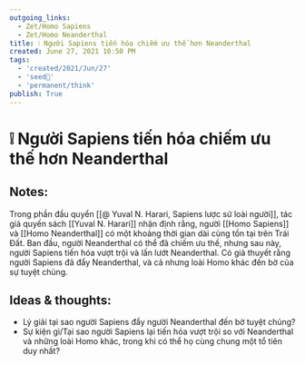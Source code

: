 ```yaml
---
outgoing_links:
  - Zet/Homo Sapiens
  - Zet/Homo Neanderthal
title: ❕ Người Sapiens tiến hóa chiếm ưu thế hơn Neanderthal
created: June 27, 2021 10:50 PM
tags:
  - 'created/2021/Jun/27'
  - 'seed🥜'
  - 'permanent/think'
publish: True
---
```

# ❕ Người Sapiens tiến hóa chiếm ưu thế hơn Neanderthal

## Notes:
Trong phần đầu quyển [[@ Yuval N. Harari, Sapiens lược sử loài người]], tác giả quyến sách [[Yuval N. Harari]] nhận định rằng, người [[Homo Sapiens]] và [[Homo Neanderthal]] có một khoảng thời gian dài cùng tồn tại trên Trái Đất. Ban đầu, người Neanderthal có thể đã chiếm ưu thế, nhưng sau này, người Sapiens tiến hóa vượt trội và lấn lướt Neanderthal. Có giả thuyết rằng người Sapiens đã đẩy Neanderthal, và cả nhưng loài Homo khác đến bờ của sự tuyệt chủng.

## Ideas & thoughts:
- Lý giải tại sao người Sapiens đẩy người Neanderthal đến bờ tuyệt chủng?
- Sự kiện gì/Tại sao người Sapiens lại tiến hóa vượt trội so với Neanderthal và những loài Homo khác, trong khi có thể họ cùng chung một tổ tiên duy nhất?


